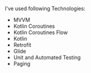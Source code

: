 
I've used following Technologies:

- MVVM
- Kotlin Coroutines
- Kotlin Coroutines Flow  
- Kotlin
- Retrofit
- Glide
- Unit and Automated Testing
- Paging


